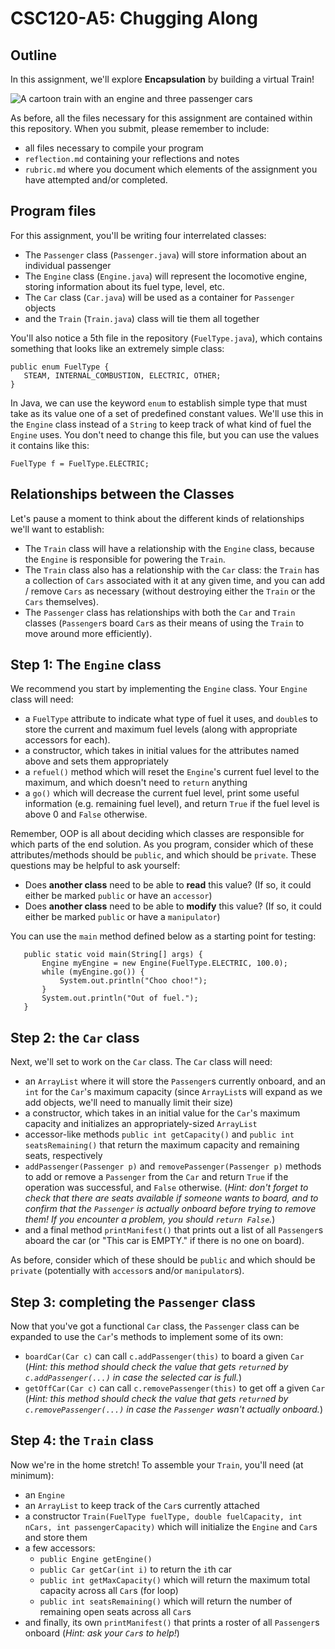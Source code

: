 # CSC120-A5: Chugging Along

## Outline
In this assignment, we'll explore **Encapsulation** by building a virtual Train!

![A cartoon train with an engine and three passenger cars](https://jcrouser.github.io/CSC120/img/train.png)

As before, all the files necessary for this assignment are contained within this repository. When you submit, please remember to include:

 - all files necessary to compile your program
 - `reflection.md` containing your reflections and notes
 - `rubric.md` where you document which elements of the assignment you have attempted and/or completed.
 
##  Program files
For this assignment, you'll be writing four interrelated classes:

 - The `Passenger` class (`Passenger.java`) will store information about an individual passenger
 - The `Engine` class (`Engine.java`) will represent the locomotive engine, storing information about its fuel type, level, etc.
 - The `Car` class (`Car.java`) will be used as a container for `Passenger` objects
 - and the `Train` (`Train.java`) class will tie them all together
 
 You'll also notice a 5th file in the repository (`FuelType.java`), which contains something that looks like an extremely simple class:
 ```
public enum FuelType {
    STEAM, INTERNAL_COMBUSTION, ELECTRIC, OTHER;
}
```
In Java, we can use the keyword `enum` to establish simple type that must take as its value one of a set of predefined constant values. We'll use this in the `Engine` class instead of a `String` to keep track of what kind of fuel the `Engine` uses. You don't need to change this file, but you can use the values it contains like this:

```
FuelType f = FuelType.ELECTRIC;
```

## Relationships between the Classes
 
Let's pause a moment to think about the different kinds of relationships we'll want to establish:

 - The `Train` class will have a relationship with the `Engine` class, because the `Engine` is responsible for powering the `Train`.
 - The `Train` class also has a relationship with the `Car` class: the `Train` has a collection of `Cars` associated with it at any given time, and you can add / remove `Cars` as necessary (without destroying either the `Train` or the `Cars` themselves).
 - The `Passenger` class has relationships with both the `Car` and `Train` classes (`Passenger`s board `Car`s as their means of using the `Train` to move around more efficiently).
 
 ## Step 1: The `Engine` class
 We recommend you start by implementing the `Engine` class. Your `Engine` class will need:
 
  - a `FuelType` attribute to indicate what type of fuel it uses, and `double`s to store the current and maximum fuel levels (along with appropriate accessors for each).
  - a constructor, which takes in initial values for the attributes named above and sets them appropriately
  - a `refuel()` method which will reset the `Engine`'s current fuel level to the maximum, and which doesn't need to `return` anything
  - a `go()` which will decrease the current fuel level, print some useful information (e.g. remaining fuel level), and return `True` if the fuel level is above 0 and `False` otherwise.

Remember, OOP is all about deciding which classes are responsible for which parts of the end solution. As you program, consider which of these attributes/methods should be `public`, and which should be `private`. These questions may be helpful to ask yourself:
 - Does **another class** need to be able to **read** this value? (If so, it could either be marked `public` or have an `accessor`)
 - Does **another class** need to be able to **modify** this value? (If so, it could either be marked `public` or have a `manipulator`)

 
You can use the `main` method defined below as a starting point for testing:
 ```
    public static void main(String[] args) {
        Engine myEngine = new Engine(FuelType.ELECTRIC, 100.0);
        while (myEngine.go()) {
            System.out.println("Choo choo!");
        }
        System.out.println("Out of fuel.");
    }
```

## Step 2: the `Car` class
Next, we'll set to work on the `Car` class. The `Car` class will need:

 - an `ArrayList` where it will store the `Passenger`s currently onboard, and an `int` for the `Car`'s maximum capacity (since `ArrayList`s will expand as we add objects, we'll need to manually limit their size)
 - a constructor, which takes in an initial value for the `Car`'s maximum capacity and initializes an appropriately-sized `ArrayList`
 - accessor-like methods `public int getCapacity()` and `public int seatsRemaining()` that return the maximum capacity and remaining seats, respectively 
 - `addPassenger(Passenger p)` and `removePassenger(Passenger p)` methods to add or remove a `Passenger` from the `Car` and return `True` if the operation was successful, and `False` otherwise. (_Hint: don't forget to check that there are seats available if someone wants to board, and to confirm that the `Passenger` is actually onboard before trying to remove them! If you encounter a problem, you should `return False`._)
 - and a final method `printManifest()` that prints out a list of all `Passenger`s aboard the car (or "This car is EMPTY." if there is no one on board).

As before, consider which of these should be `public` and which should be `private` (potentially with `accessor`s and/or `manipulator`s).

## Step 3: completing the `Passenger` class
Now that you've got a functional `Car` class, the `Passenger` class can be expanded to use the `Car`'s methods to implement some of its own:

 - `boardCar(Car c)` can call `c.addPassenger(this)` to board a given `Car` (_Hint: this method should check the value that gets `return`ed by `c.addPassenger(...)` in case the selected car is full._)
 - `getOffCar(Car c)` can call `c.removePassenger(this)` to get off a given `Car` (_Hint: this method should check the value that gets `return`ed by `c.removePassenger(...)` in case the `Passenger` wasn't actually onboard._)

## Step 4: the `Train` class
Now we're in the home stretch! To assemble your `Train`, you'll need (at minimum):

 -  an `Engine`
 -  an `ArrayList` to keep track of the `Car`s currently attached
 -  a constructor `Train(FuelType fuelType, double fuelCapacity, int nCars, int passengerCapacity)` which will initialize the `Engine` and `Car`s and store them
 -  a few accessors: 
     -  `public Engine getEngine()`
     -  `public Car getCar(int i)` to return the `i`th car
     -  `public int getMaxCapacity()` which will return the maximum total capacity across all `Car`s (for loop)
     -  `public int seatsRemaining()` which will return the number of remaining open seats across all `Car`s
- and finally, its own `printManifest()` that prints a roster of all `Passenger`s onboard (_Hint: ask your `Car`s to help!_)

